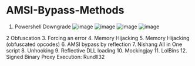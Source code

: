 # AMSI-Bypass-Methods

1. Powershell Downgrade
 ![image](https://github.com/niraj98456/AMSI-Bypass-Methods/assets/71953377/570c4611-603b-43ce-a326-dcb5d631f3b6)
 ![image](https://github.com/niraj98456/AMSI-Bypass-Methods/assets/71953377/449a50bd-fbbd-4d4d-b8ff-a2cab3a0355b)
![image](https://github.com/niraj98456/AMSI-Bypass-Methods/assets/71953377/aa840cc1-27fe-4b1b-b883-7275834b9b4e)
![image](https://github.com/niraj98456/AMSI-Bypass-Methods/assets/71953377/89ad778c-765a-4c77-9b3f-f80eb80bc0fe)

2 Obfuscation
3. Forcing an error
4. Memory Hijacking
5. Memory Hijacking (obfuscated opcodes)
6. AMSI bypass by reflection
7. Nishang All in One script
8. Unhooking
9. Reflective DLL loading
10. Mockingjay
11. LolBins
12. Signed Binary Proxy Execution: Rundll32
